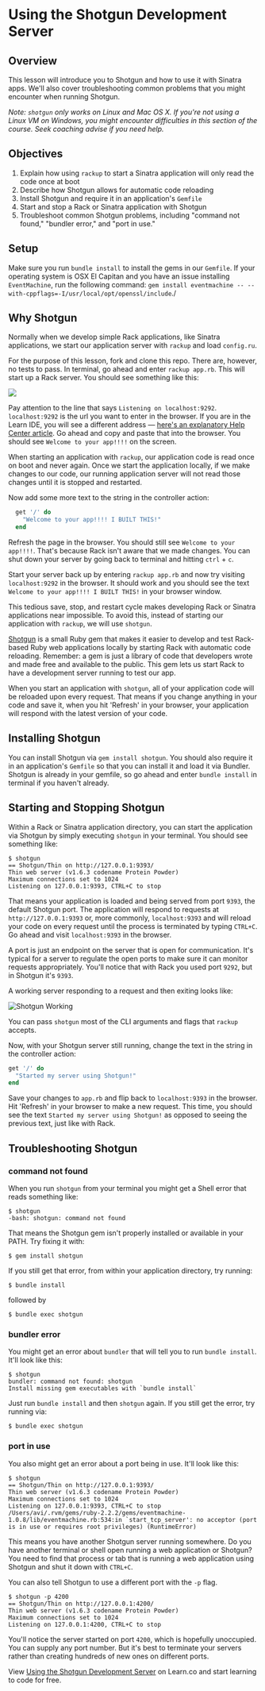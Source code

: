 # Using the Shotgun Development Server

## Overview

This lesson will introduce you to Shotgun and how to use it with Sinatra apps. We'll also cover troubleshooting common problems that you might encounter when running Shotgun. 

_Note: `shotgun` only works on Linux and Mac OS X. If you're not using a Linux VM on Windows, you might encounter difficulties in this section of the course. Seek coaching advise if you need help._

## Objectives

1. Explain how using `rackup` to start a Sinatra application will only read the code once at boot 
2. Describe how Shotgun allows for automatic code reloading
3. Install Shotgun and require it in an application's `Gemfile` 
4. Start and stop a Rack or Sinatra application with Shotgun
5. Troubleshoot common Shotgun problems, including "command not found," "bundler error," and "port in use."

## Setup

Make sure you run `bundle install` to install the gems in our `Gemfile`. If your operating system is OSX El Capitan and you have an issue installing `EventMachine`, run the following command: `gem install eventmachine -- --with-cppflags=-I/usr/local/opt/openssl/include`./

## Why Shotgun

Normally when we develop simple Rack applications, like Sinatra applications, we start our application server with `rackup` and load `config.ru`.

For the purpose of this lesson, fork and clone this repo. There are, however, no tests to pass. In terminal, go ahead and enter `rackup app.rb`. This will start up a Rack server. You should see something like this:

<img src="https://s3.amazonaws.com/learn-verified/rackup.png">

Pay attention to the line that says `Listening on localhost:9292`. `localhost:9292` is the url you want to enter in the browser. If you are in the Learn IDE, you will see a different address — [here's an explanatory Help Center article](http://help.learn.co/the-learn-ide/common-ide-questions/accessing-localhost-in-the-learn-ide). Go ahead and copy and paste that into the browser. You should see `Welcome to your app!!!!` on the screen.

When starting an application with `rackup`, our application code is read once on boot and never again. Once we start the application locally, if we make changes to our code, our running application server will not read those changes until it is stopped and restarted.

Now add some more text to the string in the controller action:

```ruby
  get '/' do 
    "Welcome to your app!!!! I BUILT THIS!"
  end
```
Refresh the page in the browser. You should still see `Welcome to your app!!!!`. That's because Rack isn't aware that we made changes. You can shut down your server by going back to terminal and hitting `ctrl` + `c`. 

Start your server back up by entering `rackup app.rb` and now try visiting `localhost:9292` in the browser. It should work and you should see the text `Welcome to your app!!!! I BUILT THIS!` in your browser window.

This tedious save, stop, and restart cycle makes developing Rack or Sinatra applications near impossible. To avoid this, instead of starting our application with `rackup`, we will use `shotgun`.

[Shotgun](https://github.com/rtomayko/shotgun) is a small Ruby gem that makes it easier to develop and test Rack-based Ruby web applications locally by starting Rack with automatic code reloading. Remember: a gem is just a library of code that developers wrote and made free and available to the public. This gem lets us start Rack to have a development server running to test our app.

When you start an application with `shotgun`, all of your application code will be reloaded upon every request. That means if you change anything in your code and save it, when you hit 'Refresh' in your browser, your application will respond with the latest version of your code.

## Installing Shotgun

You can install Shotgun via `gem install shotgun`. You should also require it in an application's `Gemfile` so that you can install it and load it via Bundler. Shotgun is already in your gemfile, so go ahead and enter `bundle install` in terminal if you haven't already.

## Starting and Stopping Shotgun

Within a Rack or Sinatra application directory, you can start the application via Shotgun by simply executing `shotgun` in your terminal. You should see something like:

```
$ shotgun
== Shotgun/Thin on http://127.0.0.1:9393/
Thin web server (v1.6.3 codename Protein Powder)
Maximum connections set to 1024
Listening on 127.0.0.1:9393, CTRL+C to stop
```

That means your application is loaded and being served from port `9393`, the default Shotgun port. The application will respond to requests at `http://127.0.0.1:9393` or, more commonly, `localhost:9393` and will reload your code on every request until the process is terminated by typing `CTRL+C`. Go ahead and visit `localhost:9393` in the browser.

A port is just an endpoint on the server that is open for communication. It's typical for a server to regulate the open ports to make sure it can monitor requests appropriately. You'll notice that with Rack you used port `9292`, but in Shotgun it's `9393`.

A working server responding to a request and then exiting looks like:

![Shotgun Working](https://dl.dropboxusercontent.com/s/0dwm67kbwvbope1/2015-09-15%20at%2011.12%20PM.png)

You can pass `shotgun` most of the CLI arguments and flags that `rackup` accepts.

Now, with your Shotgun server still running, change the text in the string in the controller action:

```ruby
get '/' do
  "Started my server using Shotgun!"
end
```

Save your changes to `app.rb` and flip back to `localhost:9393` in the browser. Hit 'Refresh' in your browser to make a new request. This time, you should see the text `Started my server using Shotgun!` as opposed to seeing the previous text, just like with Rack.

## Troubleshooting Shotgun

### command not found

When you run `shotgun` from your terminal you might get a Shell error that reads something like:

```
$ shotgun
-bash: shotgun: command not found
```

That means the Shotgun gem isn't properly installed or available in your PATH. Try fixing it with:

```
$ gem install shotgun
```

If you still get that error, from within your application directory, try running:

```
$ bundle install
```

followed by

```
$ bundle exec shotgun
```

### bundler error

You might get an error about `bundler` that will tell you to run `bundle install`. 
It'll look like this:

```
$ shotgun
bundler: command not found: shotgun
Install missing gem executables with `bundle install`
```

Just run `bundle install` and then `shotgun` again. If you still get the error, try running via:

```
$ bundle exec shotgun
```

### port in use

You also might get an error about a port being in use. It'll look like this:

```
$ shotgun
== Shotgun/Thin on http://127.0.0.1:9393/
Thin web server (v1.6.3 codename Protein Powder)
Maximum connections set to 1024
Listening on 127.0.0.1:9393, CTRL+C to stop
/Users/avi/.rvm/gems/ruby-2.2.2/gems/eventmachine-1.0.8/lib/eventmachine.rb:534:in `start_tcp_server': no acceptor (port is in use or requires root privileges) (RuntimeError)
```

This means you have another Shotgun server running somewhere. Do you have another terminal or shell open running a web application or Shotgun? You need to find that process or tab that is running a web application using Shotgun and shut it down with `CTRL+C`.

You can also tell Shotgun to use a different port with the `-p` flag.

```
$ shotgun -p 4200
== Shotgun/Thin on http://127.0.0.1:4200/
Thin web server (v1.6.3 codename Protein Powder)
Maximum connections set to 1024
Listening on 127.0.0.1:4200, CTRL+C to stop
```

You'll notice the server started on port `4200`, which is hopefully unoccupied. You can supply any port number. But it's best to terminate your servers rather than creating hundreds of new ones on different ports.

<p data-visibility='hidden'>View <a href='https://learn.co/lessons/sinatra-shotgun-server' title='Using the Shotgun Development Server'>Using the Shotgun Development Server</a> on Learn.co and start learning to code for free.</p>
